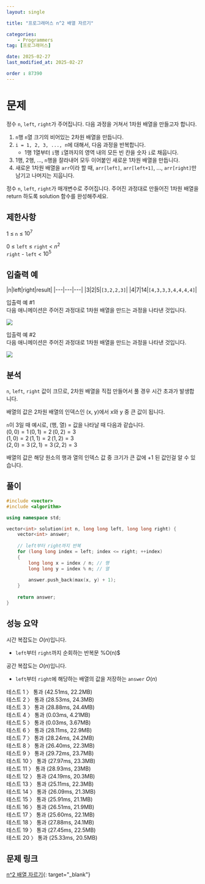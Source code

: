 ```yaml
---
layout: single

title: "프로그래머스 n^2 배열 자르기"

categories:
    - Programmers
tag: [프로그래머스]

date: 2025-02-27
last_modified_at: 2025-02-27

order : 87390
---
```


# 문제

정수 `n`, `left`, `right`가 주어집니다. 다음 과정을 거쳐서 1차원 배열을 만들고자 합니다.

1. `n`행 `n`열 크기의 비어있는 2차원 배열을 만듭니다.
2. `i = 1, 2, 3, ..., n`에 대해서, 다음 과정을 반복합니다.
    + 1행 1열부터 `i`행 `i`열까지의 영역 내의 모든 빈 칸을 숫자 `i`로 채웁니다.
3. 1행, 2행, ..., `n`행을 잘라내어 모두 이어붙인 새로운 1차원 배열을 만듭니다.
4. 새로운 1차원 배열을 `arr`이라 할 때, `arr[left]`, `arr[left+1]`, ..., `arr[right]`만 남기고 나머지는 지웁니다.

정수 `n`, `left`, `right`가 매개변수로 주어집니다. 주어진 과정대로 만들어진 1차원 배열을 return 하도록 solution 함수를 완성해주세요.

## 제한사항

$1$ ≤ `n` ≤ $10^7$

$0$ ≤ `left` ≤ `right` < $n^2$  
`right` - `left` < $10^5$

## 입출력 예

|n|left|right|result|
|---|---|---|
|3|2|5|`[3,2,2,3]`|
|4|7|14|`[4,3,3,3,4,4,4,4]`|

입출력 예 #1  
다음 애니메이션은 주어진 과정대로 1차원 배열을 만드는 과정을 나타낸 것입니다.

![](https://grepp-programmers.s3.amazonaws.com/production/file_resource/103/FlattenedFills_ex1.gif)

입출력 예 #2  
다음 애니메이션은 주어진 과정대로 1차원 배열을 만드는 과정을 나타낸 것입니다.

![](https://grepp-programmers.s3.amazonaws.com/production/file_resource/104/FlattenedFills_ex2.gif)

## 분석

`n`, `left`, `right` 값이 크므로, 2차원 배열을 직접 만들어서 풀 경우 시간 초과가 발생합니다.

배열의 값은 2차원 배열의 인덱스인 (x, y)에서 x와 y 중 큰 값이 됩니다.

`n`이 3일 때 예시로, (행, 열) = 값을 나타날 때 다음과 같습니다.  
$(0, 0) = 1 \, (0, 1) = 2 \, (0, 2) = 3$  
$(1, 0) = 2 \, (1, 1) = 2 \, (1, 2) = 3$  
$(2, 0) = 3 \, (2, 1) = 3 \, (2, 2) = 3$

배열의 값은 해당 원소의 행과 열의 인덱스 값 중 크기가 큰 값에 +1 된 값인걸 알 수 있습니다.

## 풀이

```cpp
#include <vector>
#include <algorithm>

using namespace std;

vector<int> solution(int n, long long left, long long right) {
    vector<int> answer;
    
    // left부터 right까지 반복
    for (long long index = left; index <= right; ++index)
    {
        long long x = index / n; // 행
        long long y = index % n; // 열
        
        answer.push_back(max(x, y) + 1);
    }
    
    return answer;
}
```

## 성능 요약

시간 복잡도는 $O(n)$입니다.

- `left`부터 `right`까지 순회하는 반복문 %O(n)$

공간 복잡도는 $O(n)$입니다.

- `left`부터 `right`에 해당하는 배열의 값을 저장하는 `answer` $O(n)$

테스트 1 〉 통과 (42.51ms, 22.2MB)  
테스트 2 〉 통과 (28.53ms, 24.3MB)  
테스트 3 〉 통과 (28.88ms, 24.4MB)  
테스트 4 〉 통과 (0.03ms, 4.21MB)  
테스트 5 〉 통과 (0.03ms, 3.67MB)  
테스트 6 〉 통과 (28.11ms, 22.9MB)  
테스트 7 〉 통과 (28.24ms, 24.2MB)  
테스트 8 〉 통과 (26.40ms, 22.3MB)  
테스트 9 〉 통과 (29.72ms, 23.7MB)  
테스트 10 〉 통과 (27.97ms, 23.3MB)  
테스트 11 〉 통과 (28.93ms, 23MB)  
테스트 12 〉 통과 (24.19ms, 20.3MB)  
테스트 13 〉 통과 (25.11ms, 22.3MB)  
테스트 14 〉 통과 (26.09ms, 21.3MB)  
테스트 15 〉 통과 (25.91ms, 21.1MB)  
테스트 16 〉 통과 (26.51ms, 21.9MB)  
테스트 17 〉 통과 (25.60ms, 22.1MB)  
테스트 18 〉 통과 (27.88ms, 24.1MB)  
테스트 19 〉 통과 (27.45ms, 22.5MB)  
테스트 20 〉 통과 (25.33ms, 20.5MB)  

## 문제 링크

[n^2 배열 자르기](https://school.programmers.co.kr/learn/courses/30/lessons/87390){: target="_blank"}